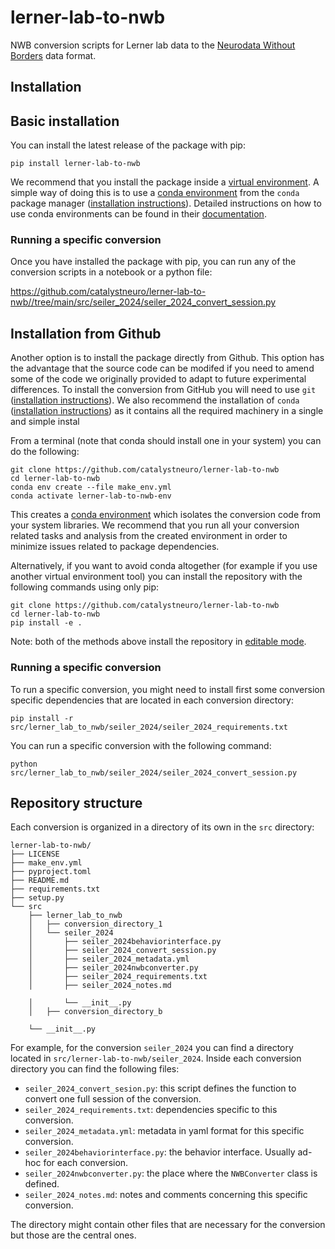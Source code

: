 # lerner-lab-to-nwb
NWB conversion scripts for Lerner lab data to the [Neurodata Without Borders](https://nwb-overview.readthedocs.io/) data format.


## Installation
## Basic installation

You can install the latest release of the package with pip:

```
pip install lerner-lab-to-nwb
```

We recommend that you install the package inside a [virtual environment](https://docs.python.org/3/tutorial/venv.html). A simple way of doing this is to use a [conda environment](https://docs.conda.io/projects/conda/en/latest/user-guide/concepts/environments.html) from the `conda` package manager ([installation instructions](https://docs.conda.io/en/latest/miniconda.html)). Detailed instructions on how to use conda environments can be found in their [documentation](https://docs.conda.io/projects/conda/en/latest/user-guide/tasks/manage-environments.html).

### Running a specific conversion
Once you have installed the package with pip, you can run any of the conversion scripts in a notebook or a python file:

https://github.com/catalystneuro/lerner-lab-to-nwb//tree/main/src/seiler_2024/seiler_2024_convert_session.py




## Installation from Github
Another option is to install the package directly from Github. This option has the advantage that the source code can be modifed if you need to amend some of the code we originally provided to adapt to future experimental differences. To install the conversion from GitHub you will need to use `git` ([installation instructions](https://github.com/git-guides/install-git)). We also recommend the installation of `conda` ([installation instructions](https://docs.conda.io/en/latest/miniconda.html)) as it contains all the required machinery in a single and simple instal

From a terminal (note that conda should install one in your system) you can do the following:

```
git clone https://github.com/catalystneuro/lerner-lab-to-nwb
cd lerner-lab-to-nwb
conda env create --file make_env.yml
conda activate lerner-lab-to-nwb-env
```

This creates a [conda environment](https://docs.conda.io/projects/conda/en/latest/user-guide/concepts/environments.html) which isolates the conversion code from your system libraries.  We recommend that you run all your conversion related tasks and analysis from the created environment in order to minimize issues related to package dependencies.

Alternatively, if you want to avoid conda altogether (for example if you use another virtual environment tool) you can install the repository with the following commands using only pip:

```
git clone https://github.com/catalystneuro/lerner-lab-to-nwb
cd lerner-lab-to-nwb
pip install -e .
```

Note:
both of the methods above install the repository in [editable mode](https://pip.pypa.io/en/stable/cli/pip_install/#editable-installs).

### Running a specific conversion
To run a specific conversion, you might need to install first some conversion specific dependencies that are located in each conversion directory:
```
pip install -r src/lerner_lab_to_nwb/seiler_2024/seiler_2024_requirements.txt
```

You can run a specific conversion with the following command:
```
python src/lerner_lab_to_nwb/seiler_2024/seiler_2024_convert_session.py
```

## Repository structure
Each conversion is organized in a directory of its own in the `src` directory:

    lerner-lab-to-nwb/
    ├── LICENSE
    ├── make_env.yml
    ├── pyproject.toml
    ├── README.md
    ├── requirements.txt
    ├── setup.py
    └── src
        ├── lerner_lab_to_nwb
        │   ├── conversion_directory_1
        │   └── seiler_2024
        │       ├── seiler_2024behaviorinterface.py
        │       ├── seiler_2024_convert_session.py
        │       ├── seiler_2024_metadata.yml
        │       ├── seiler_2024nwbconverter.py
        │       ├── seiler_2024_requirements.txt
        │       ├── seiler_2024_notes.md

        │       └── __init__.py
        │   ├── conversion_directory_b

        └── __init__.py

 For example, for the conversion `seiler_2024` you can find a directory located in `src/lerner-lab-to-nwb/seiler_2024`. Inside each conversion directory you can find the following files:

* `seiler_2024_convert_sesion.py`: this script defines the function to convert one full session of the conversion.
* `seiler_2024_requirements.txt`: dependencies specific to this conversion.
* `seiler_2024_metadata.yml`: metadata in yaml format for this specific conversion.
* `seiler_2024behaviorinterface.py`: the behavior interface. Usually ad-hoc for each conversion.
* `seiler_2024nwbconverter.py`: the place where the `NWBConverter` class is defined.
* `seiler_2024_notes.md`: notes and comments concerning this specific conversion.

The directory might contain other files that are necessary for the conversion but those are the central ones.
